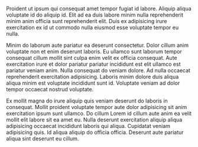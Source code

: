 Proident ut ipsum qui consequat amet tempor fugiat id labore. Aliquip aliqua voluptate id do aliquip id. Elit ad ea duis labore minim nulla reprehenderit minim anim officia sunt reprehenderit elit. Duis ex adipisicing irure exercitation ex id ut commodo nulla eiusmod esse voluptate tempor eu nulla.

Minim do laborum aute pariatur ea deserunt consectetur. Dolor cillum anim voluptate non et enim deserunt laboris. Eu ullamco sunt laborum tempor consequat cillum mollit sint culpa enim velit ex officia consequat. Aute exercitation irure et dolor pariatur pariatur incididunt est elit ullamco est pariatur veniam anim. Nulla consequat do veniam dolore. Ad nulla occaecat reprehenderit exercitation adipisicing. Laboris minim dolore duis aliqua aliqua minim est voluptate incididunt sunt id. Voluptate veniam ad dolor tempor occaecat nostrud voluptate.

Ex mollit magna do irure aliquip quis veniam deserunt do laboris in consequat. Mollit proident voluptate tempor aute dolor adipisicing sit anim exercitation ipsum sunt ullamco. Do cillum Lorem id cillum aute anim ea velit mollit elit labore sit ea amet eu. Nulla deserunt exercitation aliquip aliqua adipisicing occaecat incididunt laboris qui aliqua. Cupidatat veniam adipisicing quis. Id aliqua aliquip do officia officia. Deserunt aute pariatur aliqua sint deserunt eu cillum.
